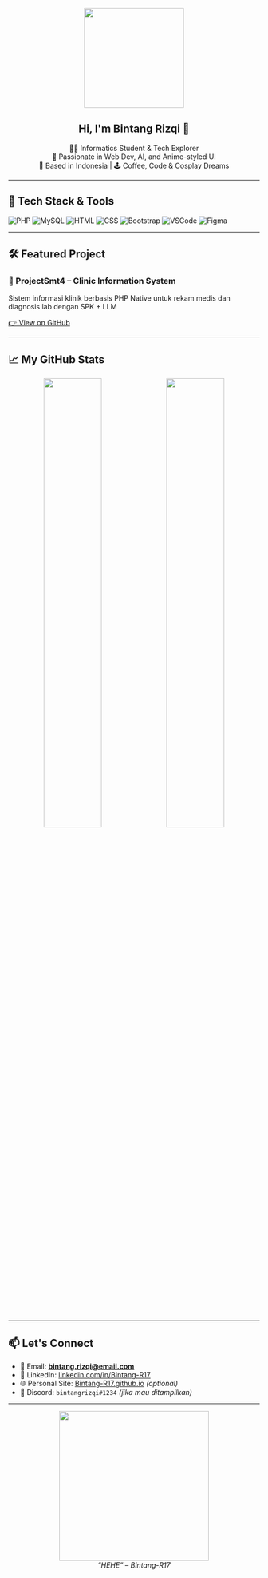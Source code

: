 <!-- HEADER HIASAN -->
<p align="center">
  <img src="https://media.tenor.com/ZmL0Nyk0JvwAAAAC/konata-izumi-anime.gif" width="200px"> 
</p>


<h2 align="center">Hi, I'm Bintang Rizqi 🌟</h2>

<p align="center">
  🧑‍💻 Informatics Student & Tech Explorer <br>
  💬 Passionate in Web Dev, AI, and Anime-styled UI <br>
  📍 Based in Indonesia | 🕹 Coffee, Code & Cosplay Dreams
</p>

---

## 🚀 Tech Stack & Tools

![PHP](https://img.shields.io/badge/-PHP-777BB4?style=for-the-badge&logo=php&logoColor=white)
![MySQL](https://img.shields.io/badge/-MySQL-00758F?style=for-the-badge&logo=mysql&logoColor=white)
![HTML](https://img.shields.io/badge/-HTML-E34F26?style=for-the-badge&logo=html5&logoColor=white)
![CSS](https://img.shields.io/badge/-CSS-1572B6?style=for-the-badge&logo=css3&logoColor=white)
![Bootstrap](https://img.shields.io/badge/-Bootstrap-563D7C?style=for-the-badge&logo=bootstrap&logoColor=white)
![VSCode](https://img.shields.io/badge/-VSCode-007ACC?style=for-the-badge&logo=visual-studio-code&logoColor=white)
![Figma](https://img.shields.io/badge/-Figma-F24E1E?style=for-the-badge&logo=figma&logoColor=white)

---

## 🛠 Featured Project

### 🏥 ProjectSmt4 – Clinic Information System  
Sistem informasi klinik berbasis PHP Native untuk rekam medis dan diagnosis lab dengan SPK + LLM

[👉 View on GitHub](https://github.com/Bintang-R17/ProjectSmt4)

---

## 📈 My GitHub Stats

<p align="center">
  <img src="https://github-readme-stats.vercel.app/api?username=Bintang-R17&show_icons=true&theme=tokyonight&hide_border=true" width="48%" />
  <img src="https://github-readme-stats.vercel.app/api/top-langs/?username=Bintang-R17&layout=compact&theme=tokyonight&hide_border=true" width="48%" />
</p>

---

## 📫 Let's Connect

- 📮 Email: **bintang.rizqi@email.com**
- 💼 LinkedIn: [linkedin.com/in/Bintang-R17](https://linkedin.com/in/Bintang-R17)
- 🌐 Personal Site: [Bintang-R17.github.io](https://Bintang-R17.github.io) *(optional)*
- 💬 Discord: `bintangrizqi#1234` *(jika mau ditampilkan)*

---

<p align="center">
  <img src="https://media.tenor.com/NxzUEF8j4HMAAAAC/aot-anime.gif" width="300px"><br>
  <i>“HEHE” – Bintang-R17</i>
</p>

